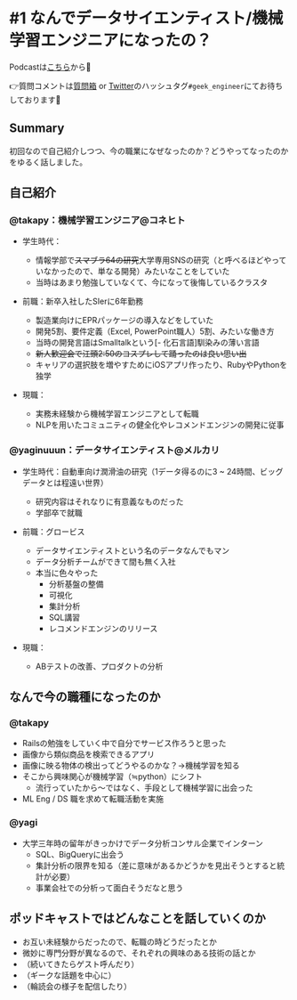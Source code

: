 # #1 なんでデータサイエンティスト/機械学習エンジニアになったの？

Podcastは[こちら](https://anchor.fm/geek-engineer-future/episodes/1-edqera)から🎵

👉質問コメントは[質問箱](https://peing.net/ja/04affd1e18a05d/message) or [Twitter](https://twitter.com/)のハッシュタグ`#geek_engineer`にてお待ちしております📮


## Summary

初回なので自己紹介しつつ、今の職業になぜなったのか？どうやってなったのかをゆるく話しました。


## 自己紹介

### @takapy：機械学習エンジニア@コネヒト

- 学生時代：
    - 情報学部で~~スマブラ64の研究~~大学専用SNSの研究（と呼べるほどやっていなかったので、単なる開発）みたいなことをしていた
	- 当時はあまり勉強していなくて、今になって後悔しているクラスタ

- 前職：新卒入社したSIerに6年勤務
 	- 製造業向けにEPRパッケージの導入などをしていた
 	- 開発5割、要件定義（Excel, PowerPoint職人）5割、みたいな働き方
 	- 当時の開発言語はSmalltalkという[- 化石言語]馴染みの薄い言語
 	- ~~新人歓迎会で江頭2:50のコスプレして踊ったのは良い思い出~~
 	- キャリアの選択肢を増やすためにiOSアプリ作ったり、RubyやPythonを独学

- 現職：
 	- 実務未経験から機械学習エンジニアとして転職
 	- NLPを用いたコミュニティの健全化やレコメンドエンジンの開発に従事

### @yaginuuun：データサイエンティスト@メルカリ

- 学生時代：自動車向け潤滑油の研究（1データ得るのに3 ~ 24時間、ビッグデータとは程遠い世界）
    - 研究内容はそれなりに有意義なものだった
    - 学部卒で就職

- 前職：グロービス
    - データサイエンティストという名のデータなんでもマン
    - データ分析チームができて間も無く入社
    - 本当に色々やった
        - 分析基盤の整備
        - 可視化
        - 集計分析
        - SQL講習
        - レコメンドエンジンのリリース

- 現職：
    - ABテストの改善、プロダクトの分析


## なんで今の職種になったのか

### @takapy
- Railsの勉強をしていく中で自分でサービス作ろうと思った
- 画像から類似商品を検索できるアプリ
- 画像に映る物体の検出ってどうやるのかな？→機械学習を知る
- そこから興味関心が機械学習（≒python）にシフト
    - 流行っていたから〜ではなく、手段として機械学習に出会った
- ML Eng / DS 職を求めて転職活動を実施

### @yagi
- 大学三年時の留年がきっかけでデータ分析コンサル企業でインターン
    - SQL、BigQueryに出会う
    - 集計分析の限界を知る（差に意味があるかどうかを見出そうとすると統計が必要）
    - 事業会社での分析って面白そうだなと思う


## ポッドキャストではどんなことを話していくのか

- お互い未経験からだったので、転職の時どうだったとか
- 微妙に専門分野が異なるので、それぞれの興味のある技術の話とか
- （続いてきたらゲスト呼んだり）
- （ギークな話題を中心に）
- （輪読会の様子を配信したり）